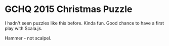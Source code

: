 # GCHQ 2015 Christmas Puzzle

I hadn't seen puzzles like this before. Kinda fun. Good chance to have a first play with Scala.js.

Hammer - not scalpel.

